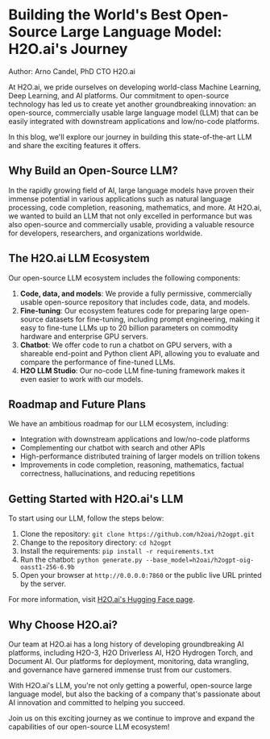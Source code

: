 # Building the World's Best Open-Source Large Language Model: H2O.ai's Journey

Author: Arno Candel, PhD CTO H2O.ai

At H2O.ai, we pride ourselves on developing world-class Machine Learning, Deep Learning, and AI platforms. Our commitment to open-source technology has led us to create yet another groundbreaking innovation: an open-source, commercially usable large language model (LLM) that can be easily integrated with downstream applications and low/no-code platforms.

In this blog, we'll explore our journey in building this state-of-the-art LLM and share the exciting features it offers.

## Why Build an Open-Source LLM?

In the rapidly growing field of AI, large language models have proven their immense potential in various applications such as natural language processing, code completion, reasoning, mathematics, and more. At H2O.ai, we wanted to build an LLM that not only excelled in performance but was also open-source and commercially usable, providing a valuable resource for developers, researchers, and organizations worldwide.

## The H2O.ai LLM Ecosystem

Our open-source LLM ecosystem includes the following components:

1. **Code, data, and models**: We provide a fully permissive, commercially usable open-source repository that includes code, data, and models.
2. **Fine-tuning**: Our ecosystem features code for preparing large open-source datasets for fine-tuning, including prompt engineering, making it easy to fine-tune LLMs up to 20 billion parameters on commodity hardware and enterprise GPU servers.
3. **Chatbot**: We offer code to run a chatbot on GPU servers, with a shareable end-point and Python client API, allowing you to evaluate and compare the performance of fine-tuned LLMs.
4. **H2O LLM Studio**: Our no-code LLM fine-tuning framework makes it even easier to work with our models.

## Roadmap and Future Plans

We have an ambitious roadmap for our LLM ecosystem, including:

- Integration with downstream applications and low/no-code platforms
- Complementing our chatbot with search and other APIs
- High-performance distributed training of larger models on trillion tokens
- Improvements in code completion, reasoning, mathematics, factual correctness, hallucinations, and reducing repetitions

## Getting Started with H2O.ai's LLM

To start using our LLM, follow the steps below:

1. Clone the repository: `git clone https://github.com/h2oai/h2ogpt.git`
2. Change to the repository directory: `cd h2ogpt`
3. Install the requirements: `pip install -r requirements.txt`
4. Run the chatbot: `python generate.py --base_model=h2oai/h2ogpt-oig-oasst1-256-6.9b`
5. Open your browser at `http://0.0.0.0:7860` or the public live URL printed by the server.

For more information, visit [H2O.ai's Hugging Face page](https://huggingface.co/h2oai).

## Why Choose H2O.ai?

Our team at H2O.ai has a long history of developing groundbreaking AI platforms, including H2O-3, H2O Driverless AI, H2O Hydrogen Torch, and Document AI. Our platforms for deployment, monitoring, data wrangling, and governance have garnered immense trust from our customers.

With H2O.ai's LLM, you're not only getting a powerful, open-source large language model, but also the backing of a company that's passionate about AI innovation and committed to helping you succeed.

Join us on this exciting journey as we continue to improve and expand the capabilities of our open-source LLM ecosystem!

